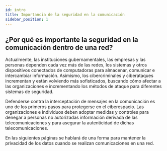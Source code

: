 ```yaml
---
id: intro
title: Importancia de la seguridad en la comunicación
sidebar_position: 1
---
```


## ¿Por qué es importante la seguridad en la comunicación dentro de una red?

Actualmente, las instituciones gubernamentales, las empresas y las personas dependen cada vez más de las redes, los sistemas y otros dispositivos conectados de computadoras para almacenar, comunicar e intercambiar información. Asimismo, los cibercriminales y ciberataques incrementan y están volviendo más sofisticados, buscando cómo afectar a las organizaciones e incrementando los métodos de ataque para diferentes sistemas de seguridad.

Defenderse contra la interceptación de mensajes en la comunicación es uno de los primeros pasos para protegerse en el ciberespacio. Las organizaciones e individuos deben adoptar medidas y controles para denegar a personas no autorizadas información derivada de las telecomunicaciones y para asegurar la autenticidad de dichas telecomunicaciones.

En las siguientes páginas se hablará de una forma para mantener la privacidad de los datos cuando se realizan comunicaciones en una red.

